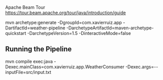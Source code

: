 Apache Beam Tour https://tour.beam.apache.org/tour/java/introduction/guide

mvn archetype:generate -DgroupId=com.xavierruiz.app -DartifactId=weather-pipeline -DarchetypeArtifactId=maven-archetype-quickstart -DarchetypeVersion=1.5 -DinteractiveMode=false

## Running the Pipeline
mvn compile exec:java -Dexec.mainClass=com.xavierruiz.app.WeatherConsumer -Dexec.args=--inputFile=src/input.txt